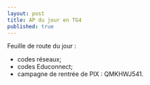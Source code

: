 ```yaml
---
layout: post
title: AP du jour en TG4
published: true
---
```

Feuille de route du jour : 

* codes réseaux;
* codes Educonnect;
* campagne de rentrée de PIX : QMKHWJ541.
